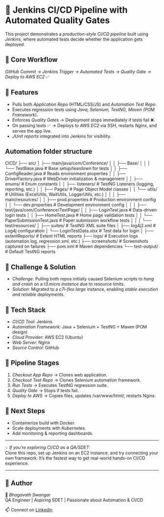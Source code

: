 # 🚀 Jenkins CI/CD Pipeline with Automated Quality Gates  

This project demonstrates a *production-style CI/CD pipeline* built using *Jenkins*, where automated tests decide whether the application gets deployed.  

## 🔹 Core Workflow
*GitHub Commit → Jenkins Trigger → Automated Tests → Quality Gate → Deploy to AWS EC2* ✅  

## 🔹 Features
- Pulls both *Application Repo* (HTML/CSS/JS) and *Automation Test Repo*.  
- Executes regression tests using *Java, Selenium, TestNG, Maven (POM Framework)*.  
- Enforces *Quality Gates* → Deployment stops immediately if tests fail ❌.  
- On passing tests ✅ → Deploys to *AWS EC2* via SSH, restarts *Nginx*, and serves the app live.  
- *JUnit reports* integrated into Jenkins for visibility.  
## Automation folder structure
CICD/
├── src/
│ ├── main/java/com/Conference/
│ │ ├── Base/
│ │ │ └── TestBase.java # Base setup/teardown for tests
│ │ ├── ConfigReader.java # Reads environment properties
│ │ ├── DriverFactory.java # WebDriver initialization & management
│ │ ├── enums/ # Enum constants
│ │ ├── listeners/ # TestNG Listeners (logging, reporting, etc.)
│ │ ├── Pages/ # Page Object Model classes
│ │ └── utils/ # Utilities (ExcelUtils, WaitUtils, LoggerUtils, etc.)
│ │
│ ├── main/resources/
│ │ ├── prod.properties # Production environment config
│ │ └── dev.properties # Development environment config
│ │
│ ├── test/java/com/Conference/TestPage/
│ │ ├── LoginTest.java # Data-driven login tests
│ │ ├── HomeTest.java # Home page validation tests
│ │ └── PaperSubmissionTest.java # Paper submission workflow tests
│ │
│ └── test/resources/
│ ├── suites/ # TestNG XML suite files
│ ├── log4j2.xml # Log4j configuration
│ └── LoginTestData.xlsx # Test data for login
│
├── extentReports/ # Extent HTML reports
├── logs/ # Execution logs (automation.log, regression.xml, etc.)
├── screenshots/ # Screenshots captured on failures
├── pom.xml # Maven dependencies
└── test-output/ # Default TestNG reports

## 🔹 Challenge & Solution
- *Challenge:* Pulling both repos initially caused Selenium scripts to *hang and crash* on a *t3.micro instance* due to resource limits.  
- *Solution:* Migrated to a *c7i-flex.large* instance, enabling *stable execution and reliable deployments*.  

## 🔹 Tech Stack
- *CI/CD Tool:* Jenkins  
- *Automation Framework:* Java + Selenium + TestNG + Maven (POM design)  
- *Cloud Provider:* AWS EC2 (Ubuntu)  
- *Web Server:* Nginx  
- *Source Control:* GitHub  

## 🔹 Pipeline Stages
1. *Checkout App Repo* → Clones web application.  
2. *Checkout Test Repo* → Clones Selenium automation framework.  
3. *Run Tests* → Executes TestNG regression suite.  
4. *Quality Gate* → Stops if tests fail.  
5. *Deploy to AWS* → Copies files, updates /var/www/html/, restarts Nginx.  

## 🔹 Next Steps
- Containerize build with *Docker*.  
- Scale deployments with *Kubernetes*.  
- Add monitoring & reporting dashboards.  

---

💡 *If you’re exploring CI/CD as a QA/SDET:*  
Clone this repo, set up Jenkins on an EC2 instance, and try connecting your own framework. It’s the fastest way to get real-world hands-on CI/CD experience.  

---

## 📌 Author
👤 *Bhagavath Swangar*  
QA Engineer | Aspiring SDET | Passionate about Automation & CI/CD  

📫 Connect on [LinkedIn](https://www.linkedin.com/) 

